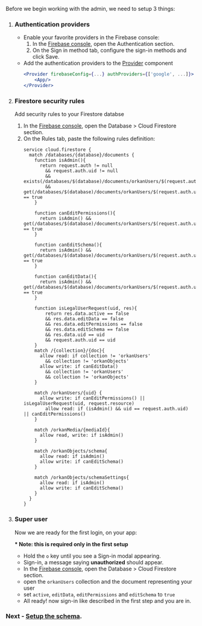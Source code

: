 Before we begin working with the admin, we need to setup 3 things:

1. ### Authentication providers
	- Enable your favorite providers in the Firebase console:
		1. In the [Firebase console](https://console.firebase.google.com/?authuser=0), open the Authentication section.
		1. On the Sign in method tab, configure the sign-in methods and click Save.
	- Add the authentication providers to the [Provider](docs/Provider) component
		```jsx
		<Provider firebaseConfig={...} authProviders={['google', ...]}>
			<App/>
		</Provider>
		```  
	
1. ### Firestore security rules
	Add security rules to your Firestore databse
	1. In the [Firebase console](https://console.firebase.google.com/?authuser=0), open the Database > Cloud Firestore section.
	1. On the Rules tab, paste the following rules definition:
		```
		service cloud.firestore {
		  match /databases/{database}/documents {
			function isAdmin(){
			  return request.auth != null 
				&& request.auth.uid != null 
				&& exists(/databases/$(database)/documents/orkanUsers/$(request.auth.uid))
				&& get(/databases/$(database)/documents/orkanUsers/$(request.auth.uid)).data.active == true
			}
			
			function canEditPermissions(){
			  return isAdmin() && get(/databases/$(database)/documents/orkanUsers/$(request.auth.uid)).data.editPermissions == true
			}
			
			function canEditSchema(){
			  return isAdmin() && get(/databases/$(database)/documents/orkanUsers/$(request.auth.uid)).data.editSchema == true
			}
		  
			function canEditData(){
			  return isAdmin() && get(/databases/$(database)/documents/orkanUsers/$(request.auth.uid)).data.editData == true
			}
			
			function isLegalUserRequest(uid, res){
				return res.data.active == false
				&& res.data.editData == false
				&& res.data.editPermissions == false
				&& res.data.editSchema == false
				&& res.data.uid == uid
				&& request.auth.uid == uid
			}
			match /{collection}/{doc}{
			  allow read: if collection != 'orkanUsers' 
				&& collection != 'orkanObjects'
			  allow write: if canEditData()
				&& collection != 'orkanUsers' 
				&& collection != 'orkanObjects'
			}
			
			match /orkanUsers/{uid} {
			  allow write: if canEditPermissions() || isLegalUserRequest(uid, request.resource)
				allow read: if (isAdmin() && uid == request.auth.uid) || canEditPermissions()
			} 
		
			match /orkanMedia/{mediaId}{
			  allow read, write: if isAdmin()
			}
		
			match /orkanObjects/schema{
			  allow read: if isAdmin()
			  allow write: if canEditSchema()
			}
		
			match /orkanObjects/schemaSettings{
			  allow read: if isAdmin()
			  allow write: if canEditSchema()
			}
		  }
		}
		
		```
	
1. ### Super user
	Now we are ready for the first login, on your app:
	
	__* Note: this is required only in the first setup__
	- Hold the ```o``` key until you see a Sign-in modal appearing. 
	- Sign-in, a message saying __unauthorized__ should appear.
	- In the [Firebase console](https://console.firebase.google.com/?authuser=0), open the Database > Cloud Firestore section.
	- open the ```orkanUsers``` collection and the document representing your user
	- set ```active```, ```editData```, ```editPermissions``` and ```editSchema``` to ```true```
	- All ready! now sign-in like described in the first step and you are in.
	
	
### Next - [Setup the schema](docs/the-schema).